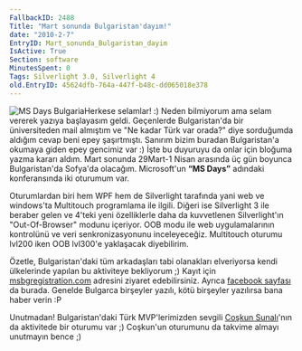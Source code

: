 ```yaml
---
FallbackID: 2488
Title: "Mart sonunda Bulgaristan'dayım!"
date: "2010-2-7"
EntryID: Mart_sonunda_Bulgaristan_dayim
IsActive: True
Section: software
MinutesSpent: 0
Tags: Silverlight 3.0, Silverlight 4
old.EntryID: 45624dfb-764a-447f-b48c-dd065018e378
---
```

![MS Days
Bulgaria](media/Mart_sonunda_Bulgaristan_dayim/05022010_1.jpg)Herkese
selamlar! :) Neden bilmiyorum ama selam vererek yazıya başlayasım geldi.
Geçenlerde Bulgaristan'da bir üniversiteden mail almıştım ve "Ne kadar
Türk var orada?" diye sorduğumda aldığım cevap beni epey şaşırtmıştı.
Sanırım bizim buradan Bulgaristan'a okumaya giden epey gencimiz var :)
İşte bu duyuruyu da onlar için bloğuma yazma kararı aldım. Mart sonunda
29Mart-1 Nisan arasında üç gün boyunca Bulgaristan'da Sofya'da olacağım.
Microsoft'un **“MS Days”** adındaki konferansında iki oturumum var.

Oturumlardan biri hem WPF hem de Silverlight tarafında yani web ve
windows'ta Multitouch programlama ile ilgili. Diğeri ise Silverlight 3
ile beraber gelen ve 4'teki yeni özelliklerle daha da kuvvetlenen
Silverlight'ın "Out-Of-Browser" modunu içeriyor. OOB modu ile web
uygulamalarının kontrolünü ve veri senkronizasyonunu inceleyeceğiz.
Multitouch oturumu lvl200 iken OOB lvl300'e yaklaşacak diyebilirim.

Özetle, Bulgaristan'daki tüm arkadaşları tabi olanakları elveriyorsa
kendi ülkelerinde yapılan bu aktiviteye bekliyorum ;) Kayıt için
[msbgregistration.com](http://www.msbgregistration.com/) adresini
ziyaret edebilirsiniz. Ayrıca [facebook
sayfası](http://www.facebook.com/pages/Dni-na-Majkrosoft-MS-Days/192671176695)
da burada. Genelde Bulgarca birşeyler yazılı, kötü birşeyler yazılırsa
bana haber verin :P

Unutmadan! Bulgaristan'daki Türk MVP'lerimizden sevgili [Coşkun
Sunalı](http://sunali.com/)'nın da aktivitede bir oturumu var ;)
Coşkun'un oturumunu da takvime almayı unutmayın bence ;)



